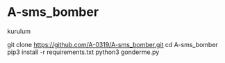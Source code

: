 # A-sms_bomber




kurulum


git clone https://github.com/A-0319/A-sms_bomber.git
cd A-sms_bomber
pip3 install -r requirements.txt
python3 gonderme.py
